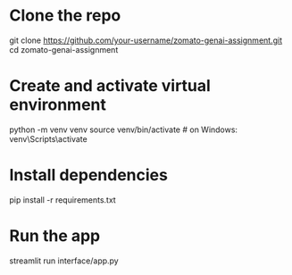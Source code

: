 # Clone the repo
git clone https://github.com/your-username/zomato-genai-assignment.git
cd zomato-genai-assignment

# Create and activate virtual environment
python -m venv venv
source venv/bin/activate  # on Windows: venv\Scripts\activate

# Install dependencies
pip install -r requirements.txt

# Run the app
streamlit run interface/app.py
